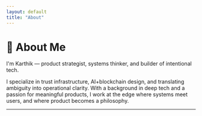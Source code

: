 ```yaml
---
layout: default
title: "About"
---
```


# 👋 About Me

I'm Karthik — product strategist, systems thinker, and builder of intentional tech.

I specialize in trust infrastructure, AI+blockchain design, and translating ambiguity into operational clarity. With a background in deep tech and a passion for meaningful products, I work at the edge where systems meet users, and where product becomes a philosophy.

---
